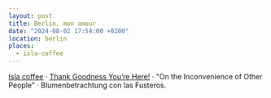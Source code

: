 ```yaml
---
layout: post
title: Berlin, mon amour
date: "2024-08-02 17:54:00 +0200"
location: berlin
places:
  - isla-coffee
---
```


[Isla coffee](/maps/berlin/isla-coffee) &middot; [Thank Goodness You’re Here!](https://thankgoodness.game) &middot; "On the Inconvenience of Other People" &middot; Blumenbetrachtung con las Fusteros.
